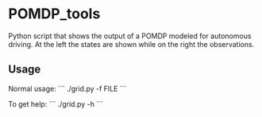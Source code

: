 # POMDP_tools
Python script that shows the output of a POMDP modeled for autonomous driving.
At the left the states are shown while on the right the observations.

## Usage
Normal usage:
´´´
./grid.py -f FILE
´´´

To get help:
´´´
./grid.py -h
´´´

